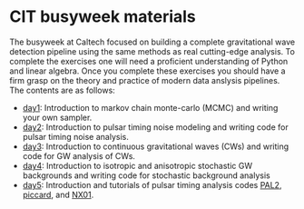 # CIT busyweek materials

The busyweek at Caltech focused on building a complete gravitational wave detection pipeline using the same methods as real cutting-edge analysis. To complete the exercises one will need a proficient understanding of Python and linear algebra. Once you complete these exercises you should have a firm grasp on the theory and practice of modern data anslysis pipelines. The contents are as follows:

* [day1](https://github.com/nanograv/pulsar_timing_school/edit/master/materials/cit-busyweek/day1/): Introduction to markov chain monte-carlo (MCMC) and writing your own sampler.
* [day2](https://github.com/nanograv/pulsar_timing_school/edit/master/materials/cit-busyweek/day2/): Introduction to pulsar timing noise modeling and writing code for pulsar timing noise analysis.
* [day3](https://github.com/nanograv/pulsar_timing_school/edit/master/materials/cit-busyweek/day3/): Introduction to continuous gravitational waves (CWs) and writing code for GW analysis of CWs.
* [day4](https://github.com/nanograv/pulsar_timing_school/edit/master/materials/cit-busyweek/day4/): Introduction to isotropic and anisotropic stochastic GW backgrounds and writing code for stochastic background analysis
* [day5](https://github.com/nanograv/pulsar_timing_school/edit/master/materials/cit-busyweek/day5/): Introduction and tutorials of pulsar timing analysis codes [PAL2](https://github.com/jellis18/PAL2), [piccard](https://github.com/vhaasteren/piccard), and [NX01](https://github.com/stevertaylor/NX01).
